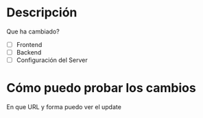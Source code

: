 # Descripción
Que ha cambiado?

- [ ] Frontend
- [ ] Backend
- [ ] Configuración del Server

# Cómo puedo probar los cambios
En que URL y forma puedo ver el update
